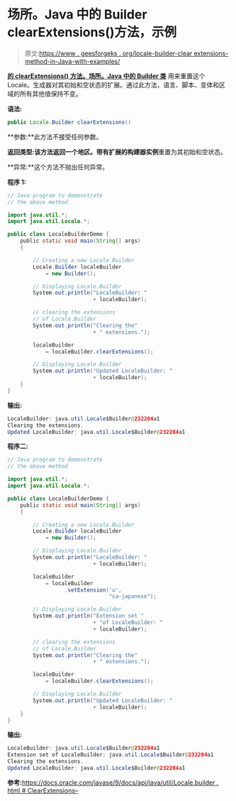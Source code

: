 # 场所。Java 中的 Builder clearExtensions()方法，示例

> 原文:[https://www . geesforgeks . org/locale-builder-clear extensions-method-in-Java-with-examples/](https://www.geeksforgeeks.org/locale-builder-clearextensions-method-in-java-with-examples/)

**[的 **clearExtensions()** 方法。](https://www.geeksforgeeks.org/java-util-package-java/)[场所。Java 中的 Builder 类](https://www.geeksforgeeks.org/tag/java-locale-builder/)** 用来重置这个 Locale。生成器对其初始和空状态的扩展。通过此方法，语言、脚本、变体和区域的所有其他值保持不变。

**语法:**

```java
public Locale.Builder clearExtensions()

```

**参数:**此方法不接受任何参数。

**返回类型:**该方法返回一个**地区。带有扩展的构建器实例**重置为其初始和空状态。

**异常:**这个方法不抛出任何异常。

**程序 1:**

```java
// Java program to demonstrate
// the above method

import java.util.*;
import java.util.Locale.*;

public class LocaleBuilderDemo {
    public static void main(String[] args)
    {

        // Creating a new Locale.Builder
        Locale.Builder localeBuilder
            = new Builder();

        // Displaying Locale.Builder
        System.out.println("LocaleBuilder: "
                           + localeBuilder);

        // clearing the extensions
        // of Locale.Builder
        System.out.println("Clearing the"
                           + " extensions.");

        localeBuilder
            = localeBuilder.clearExtensions();

        // Displaying Locale.Builder
        System.out.println("Updated LocaleBuilder: "
                           + localeBuilder);
    }
}
```

**输出:**

```java
LocaleBuilder: java.util.Locale$Builder@232204a1
Clearing the extensions.
Updated LocaleBuilder: java.util.Locale$Builder@232204a1

```

**程序二:**

```java
// Java program to demonstrate
// the above method

import java.util.*;
import java.util.Locale.*;

public class LocaleBuilderDemo {
    public static void main(String[] args)
    {

        // Creating a new Locale.Builder
        Locale.Builder localeBuilder
            = new Builder();

        // Displaying Locale.Builder
        System.out.println("LocaleBuilder: "
                           + localeBuilder);

        localeBuilder
            = localeBuilder
                  .setExtension('u',
                                "ca-japanese");

        // Displaying Locale.Builder
        System.out.println("Extension set "
                           + "of LocaleBuilder: "
                           + localeBuilder);

        // clearing the extensions
        // of Locale.Builder
        System.out.println("Clearing the"
                           + " extensions.");

        localeBuilder
            = localeBuilder.clearExtensions();

        // Displaying Locale.Builder
        System.out.println("Updated LocaleBuilder: "
                           + localeBuilder);
    }
}
```

**输出:**

```java
LocaleBuilder: java.util.Locale$Builder@232204a1
Extension set of LocaleBuilder: java.util.Locale$Builder@232204a1
Clearing the extensions.
Updated LocaleBuilder: java.util.Locale$Builder@232204a1

```

**参考:**[https://docs.oracle.com/javase/9/docs/api/java/util/Locale.builder . html # ClearExtensions–](https://docs.oracle.com/javase/9/docs/api/java/util/Locale.Builder.html#clearExtensions--)